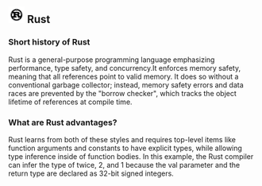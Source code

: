 ## ![Logo of Rust](../images/Rust.png) Rust
### Short history of Rust
Rust is a general-purpose programming language emphasizing performance, type safety, and concurrency.It enforces memory safety, meaning that all references point to valid memory. It does so without a conventional garbage collector; instead, memory safety errors and data races are prevented by the "borrow checker", which tracks the object lifetime of references at compile time.
### What are Rust advantages?
Rust learns from both of these styles and requires top-level items like function arguments and constants to have explicit types, while allowing type inference inside of function bodies. In this example, the Rust compiler can infer the type of twice, 2, and 1 because the val parameter and the return type are declared as 32-bit signed integers.
